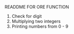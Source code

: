 READDME FOR ORE FUNCTION
1. Check for digit
2. Multiplying two integers
3. Printing numbers from 0 - 9
